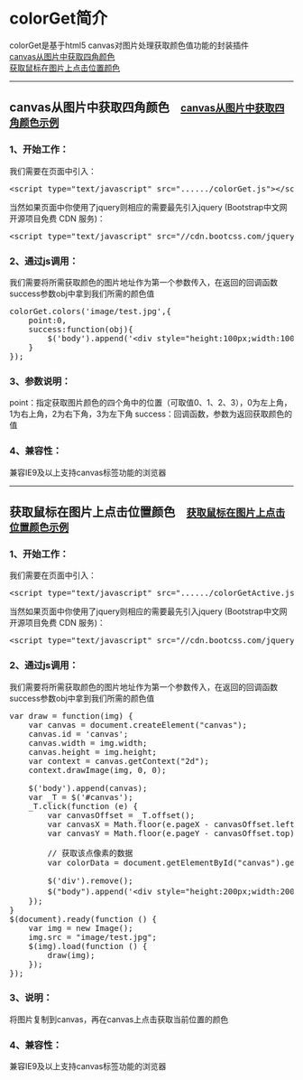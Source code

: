 <h1>colorGet简介</h1>

colorGet是基于html5 canvas对图片处理获取颜色值功能的封装插件<br/>
<a href="#colorGet1">canvas从图片中获取四角颜色</a><br/>
<a href="#colorGet2">获取鼠标在图片上点击位置颜色</a>
<hr/>
<h2 id="colorGet1">canvas从图片中获取四角颜色&nbsp;&nbsp;&nbsp;&nbsp;<a href="http://www.shdnfw.com/plugin/colorGet/demo1.html"><small>canvas从图片中获取四角颜色示例</small></a></h2>

<h3>1、开始工作：</h3>

我们需要在页面中引入：
<pre>&lt;script type="text/javascript" src="....../colorGet.js">&lt;/script></pre>
当然如果页面中你使用了jquery则相应的需要最先引入jquery (Bootstrap中文网开源项目免费 CDN 服务)：
<pre>&lt;script type="text/javascript" src="//cdn.bootcss.com/jquery/1.9.1/jquery.min.js">&lt;/script></pre>
<h3>2、通过js调用：</h3>

我们需要将所需获取颜色的图片地址作为第一个参数传入，在返回的回调函数success参数obj中拿到我们所需的颜色值
<pre>colorGet.colors('image/test.jpg',{
	point:0,
	success:function(obj){
		$('body').append('&lt;div style="height:100px;width:100px;background-color:'+obj.hex+'">&lt;/div>');
	}
});</pre>
<h3>3、参数说明：</h3>

point：指定获取图片颜色的四个角中的位置（可取值0、1、2、3），0为左上角，1为右上角，2为右下角，3为左下角
success：回调函数，参数为返回获取颜色的值
<h3>4、兼容性：</h3>

兼容IE9及以上支持canvas标签功能的浏览器
<hr/>
<h2 id="colorGet2">获取鼠标在图片上点击位置颜色&nbsp;&nbsp;&nbsp;&nbsp;<a href="http://www.shdnfw.com/plugin/colorGet/demo2.html"><small>获取鼠标在图片上点击位置颜色示例</small></a></h2>

<h3>1、开始工作：</h3>

我们需要在页面中引入：
<pre>&lt;script type="text/javascript" src="....../colorGetActive.js">&lt;/script></pre>
当然如果页面中你使用了jquery则相应的需要最先引入jquery (Bootstrap中文网开源项目免费 CDN 服务)：
<pre>&lt;script type="text/javascript" src="//cdn.bootcss.com/jquery/1.9.1/jquery.min.js">&lt;/script></pre>
<h3>2、通过js调用：</h3>

我们需要将所需获取颜色的图片地址作为第一个参数传入，在返回的回调函数success参数obj中拿到我们所需的颜色值
<pre>var draw = function(img) {
	var canvas = document.createElement("canvas");
	canvas.id = 'canvas';
	canvas.width = img.width;
	canvas.height = img.height;
	var context = canvas.getContext("2d");
	context.drawImage(img, 0, 0);

	$('body').append(canvas);
	var _T = $('#canvas');
	_T.click(function (e) {
		var canvasOffset = _T.offset();
		var canvasX = Math.floor(e.pageX - canvasOffset.left);
		var canvasY = Math.floor(e.pageY - canvasOffset.top);

		// 获取该点像素的数据
		var colorData = document.getElementById("canvas").getPixelColor(canvasX, canvasY);

		$('div').remove();
		$("body").append('&lt;div style="height:200px;width:200px;display:inline-block;background-color:'+colorData.hex+'">当前点击位置颜色：&lt;br>'+colorData.hex+'&lt;br>'+colorData.rgba+'&lt;br>'+colorData.rgb+'&lt;/div>');
	});
}
$(document).ready(function () {
	var img = new Image();
	img.src = "image/test.jpg";
	$(img).load(function () {
		draw(img);
	});
});</pre>

<h3>3、说明：</h3>

将图片复制到canvas，再在canvas上点击获取当前位置的颜色
<h3>4、兼容性：</h3>

兼容IE9及以上支持canvas标签功能的浏览器

